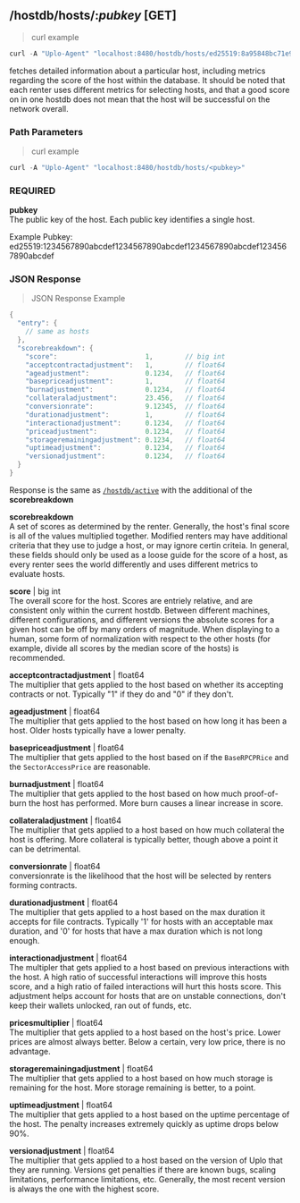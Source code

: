 ## /hostdb/hosts/:*pubkey* [GET]
> curl example

```go
curl -A "Uplo-Agent" "localhost:8480/hostdb/hosts/ed25519:8a95848bc71e9689e2f753c82c35dc47a1d62867f77c0113ebb6fa5b51723215"
```

fetches detailed information about a particular host, including metrics
regarding the score of the host within the database. It should be noted that
each renter uses different metrics for selecting hosts, and that a good score on
in one hostdb does not mean that the host will be successful on the network
overall.

### Path Parameters
> curl example

```go
curl -A "Uplo-Agent" "localhost:8480/hostdb/hosts/<pubkey>"
```
### REQUIRED
**pubkey**  
The public key of the host. Each public key identifies a single host.

Example Pubkey:
ed25519:1234567890abcdef1234567890abcdef1234567890abcdef1234567890abcdef

### JSON Response
> JSON Response Example

```go
{
  "entry": {
    // same as hosts
  },
  "scorebreakdown": {
    "score":                      1,        // big int
    "acceptcontractadjustment":   1,        // float64
    "ageadjustment":              0.1234,   // float64
    "basepriceadjustment":        1,        // float64
    "burnadjustment":             0.1234,   // float64
    "collateraladjustment":       23.456,   // float64
    "conversionrate":             9.12345,  // float64
    "durationadjustment":         1,        // float64
    "interactionadjustment":      0.1234,   // float64
    "priceadjustment":            0.1234,   // float64
    "storageremainingadjustment": 0.1234,   // float64
    "uptimeadjustment":           0.1234,   // float64
    "versionadjustment":          0.1234,   // float64
  }
}
```
Response is the same as [`/hostdb/active`](#hosts) with the additional of the
**scorebreakdown**

**scorebreakdown**  
A set of scores as determined by the renter. Generally, the host's final score
is all of the values multiplied together. Modified renters may have additional
criteria that they use to judge a host, or may ignore certin criteia. In
general, these fields should only be used as a loose guide for the score of a
host, as every renter sees the world differently and uses different metrics to
evaluate hosts.

**score** | big int  
The overall score for the host. Scores are entriely relative, and are consistent
only within the current hostdb. Between different machines, different
configurations, and different versions the absolute scores for a given host can
be off by many orders of magnitude. When displaying to a human, some form of
normalization with respect to the other hosts (for example, divide all scores by
the median score of the hosts) is recommended.

**acceptcontractadjustment** | float64  
The multiplier that gets applied to the host based on whether its accepting contracts or not. Typically "1" if they do and "0" if they don't.

**ageadjustment** | float64  
The multiplier that gets applied to the host based on how long it has been a
host. Older hosts typically have a lower penalty.

**basepriceadjustment** | float64  
The multiplier that gets applied to the host based on if the `BaseRPCPRice` and
the `SectorAccessPrice` are reasonable.

**burnadjustment** | float64  
The multiplier that gets applied to the host based on how much proof-of-burn the
host has performed. More burn causes a linear increase in score.

**collateraladjustment** | float64  
The multiplier that gets applied to a host based on how much collateral the host
is offering. More collateral is typically better, though above a point it can be
detrimental.

**conversionrate** | float64  
conversionrate is the likelihood that the host will be selected by renters
forming contracts.

**durationadjustment** | float64  
The multiplier that gets applied to a host based on the max duration it accepts
for file contracts. Typically '1' for hosts with an acceptable max duration, and
'0' for hosts that have a max duration which is not long enough.

**interactionadjustment** | float64  
The multipler that gets applied to a host based on previous interactions with
the host. A high ratio of successful interactions will improve this hosts score,
and a high ratio of failed interactions will hurt this hosts score. This
adjustment helps account for hosts that are on unstable connections, don't keep
their wallets unlocked, ran out of funds, etc.

**pricesmultiplier** | float64  
The multiplier that gets applied to a host based on the host's price. Lower
prices are almost always better. Below a certain, very low price, there is no
advantage.

**storageremainingadjustment** | float64  
The multiplier that gets applied to a host based on how much storage is
remaining for the host. More storage remaining is better, to a point.

**uptimeadjustment** | float64  
The multiplier that gets applied to a host based on the uptime percentage of the
host. The penalty increases extremely quickly as uptime drops below 90%.

**versionadjustment** | float64  
The multiplier that gets applied to a host based on the version of Uplo that they
are running. Versions get penalties if there are known bugs, scaling
limitations, performance limitations, etc. Generally, the most recent version is
always the one with the highest score.  